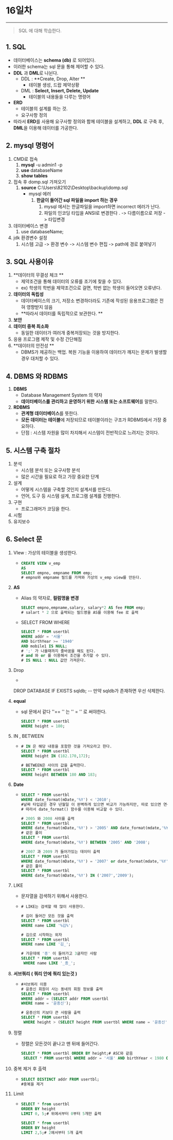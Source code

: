 # 16일차
---

> SQL 에 대해 학습한다. 

## 1. **SQL**

   + 데이터베이스는 **schema (db)** 로 되어있다. 
   + 이러한 schema는 sql 문을 통해 제어할 수 있다. 
   + **DDL** 과 **DML**로 나뉜다. 
     + DDL : **Create, Drop, Alter **
       + 테이블 생성, 드랍 제약상황 
     + DML : **Select, Insert, Delete, Update**
       + 테이블의 내용들을 다루는 명령어
   + **ERD**
     + 테이블의 설계를 하는 것. 
     + 요구사항 정의 
   + 따라서 **ERD**를 사용해 요구사항 정의와 함께 테이블을 설계하고, **DDL** 로 구축 후, **DML**을 이용해 데이터를 가공한다. 

## 2. mysql 명령어

   1. CMD로 접속 
      1. **mysql** -u admin1 -p
      2. **use** databaseName
      3. **show tables**
   2. 접속 후 domp.sql 가져오기
      1. **source** C:\Users\82102\Desktop\backup\domp.sql
         + mysql 에러
           1. **한글이 들어간 sql 파일을 import 하는 경우**
              1. mysql 에서는 한글파일을 import하면 incorrect 에러가 난다. 
              2. 파일의 인코딩 타입을 ANSI로 변경한다 . -> 다름이름으로 저장 -> 타입변경 
   3. 데이터베이스 변경
      1. use databaseName;
   4. jdk 환경변수 설정
      1. 시스템 고급 -> 환경 변수 -> 시스템 변수 편집 -> path에 경로 붙여넣기 

## 3. SQL 사용이유

   1. **데이터의 무결성 체크 **
      + 제약조건을 통해 데이터의 오류를 조기에 찾을 수 있다.  
      + ex) 학생의 학번을 제약조건으로 걸면, 학번 없는 학생이 들어오면 오류낸다. 
   2. **데이터의 독립성**
      + 데이터베이스의 크기, 저장소 변경하더라도 기존에 작성된 응용프로그램은 전혀 영향받지 않음 
      + **따라서 데이터를 독립적으로 보관한다. **
   3. **보안**
   4. **데이터 중복 최소화**
      + 동일한 데이터가 여러개 중복저장되는 것을 방지한다. 
   5. 응용 프로그램 제작 및 수정 간단해짐
   6. **데이터의 안전성 **
      + DBMS가 제공하는 백업. 복원 기능을 이용하여 데이터가 깨지는 문제가 발생할경우 대처할 수 있다. 

## 4. DBMS 와 RDBMS

   1. **DBMS**
      + Database Management System 의 약자
      + **데이터베이스를 관리하고 운영하기 위한 시스템 또는 소프트웨어**를 말한다. 
   2. **RDBMS**
      + **관계형 데이터베이스**를 뜻한다. 
      + **모든 데이터는 테이블**에 저장되므로 테이블이라는 구조가 RDBMS에서 가장 중요하다.
      + 단점 : 시스템 자원을 많이 차지해서 시스템이 전반적으로 느려지는 것이다.

## 5. **시스템 구축 절차**

   1. 분석
      + 시스템 분석 또는 요구사항 분석
      + 많은 시간을 필요로 하고 가장 중요한 단계 
   2. 설계 
      + 어떻게 시스템을 구축할 것인지 설계서를 만든다. 
      + 언어, 도구 등 시스템 설계, 프로그램 설계를 진행한다. 
   3. 구현
      + 프로그래머가 코딩을 한다. 
   4. 시험 
   5. 유지보수 

## 6. **Select 문**

   1. VIew : 가상의 테이블을 생성한다. 

      + ```sql
        CREATE VIEW v_emp
        AS 
        SELECT empno, empname FROM emp;
        # empno와 empname 필드를 가져와 가상의 v_emp view를 만든다. 
        ```

   2. **AS**

      + Alias 의 약자로, **컬럼명을 변경** 

        ```sql
        SELECT empno,empname,salary, salary*2 AS fee FROM emp;
        # salart * 2 으로 출력되는 필드명을 AS를 이용해 fee 로 출력 
        
        ```

      + SELECT FROM WHERE

        ```sql
        SELECT * FROM usertbl
        WHERE addr = '서울'
        AND birthYear >= '1940'
        AND mobile1 IS NULL;
        # ';' 가 나올때까지 줄바꿈을 해도 된다. 
        # and 와 or 를 이용해서 조건을 추가할 수 있다. 
        # IS NULL : NULL 값만 가져온다. 
        ```

   3. Drop

      +  ```sql
      DROP DATABASE IF EXISTS sqldb; -- 만약 sqldb가 존재하면 우선 삭제한다.

   4. **equal**

      + sql 문에서 같다 ''== '' 는 '' = '' 로 써야한다. 

        ```sql
        SELECT * FROM usertbl
        WHERE height = 180;
        ```

        

   5. IN , BETWEEN

      + ```SQL
        # IN 은 해당 내용을 포함한 것을 가져오라고 한다. 
        SELECT * FROM usertbl
        WHERE height IN (182.170,172);
        
        # BETWEEN은 사이의 값을 출력한다. 
        SELECT * FROM usertbl
        WHERE height BETWEEN 180 AND 183;
        ```

        

   6. **Date**

      + ```sql
        SELECT * FROM usertbl
        WHERE date_format(mDate,'%Y') < '2010';
        #날짜 타입같은 경우 년월일 이 완벽하게 있으면 비교가 가능하지만, 따로 있으면 연산하지 못한다. 
        # 따라서 date_format() 함수를 이용해 비교할 수 있다. 
        
        # 2005 와 2008 사이를 출력
        SELECT * FROM usertbl
        WHERE date_format(mDate,'%Y') > '2005' AND date_format(mdate,'%Y') < '2008';
        # 같은 풀이 
        SELECT * FROM usertbl
        WHERE date_format(mDate,'%Y') BETWEEN '2005' AND '2008';
        
        # 2007 과 2009 가 들어가있는 데이터 출력 
        SELECT * FROM usertbl
        WHERE date_format(mDate,'%Y') = '2007' or date_format(mdate,'%Y') = '2009';
        # 같은 풀이 
        SELECT * FROM usertbl
        WHERE date_format(mDate,'%Y') IN ('2007','2009');
        
        
        ```

   7. LIKE

      + 문자열을 검색하기 위해서 사용한다. 
        
      + ```SQL	
        # LIKE는 검색할 때 많이 사용한다. 
        
        # 김이 들어간 모든 것을 출력 
        SELECT * FROM usertbl
        WHERE name LIKE '%김%';
        
        # 김으로 시작하는 외자 
        SELECT * FROM usertbl
        WHERE name LIKE '김_';
        
        # 가운데에 '종' 이 들어가고 3글자인 사람 
        SELECT * FROM usertbl
         WHERE name LIKE '_종_';
        ```

   8. **서브쿼리 ( 쿼리 안에 쿼리 있는것 )**

      + ```sql	
        #서브쿼리 이용
        # 윤종신 회원이 사는 동네의 회원 정보를 출력 
        SELECT * FROM usertbl
        WHERE addr = (SELECT addr FROM usertbl
        WHERE name = '윤종신');
        
        # 윤종신의 키보다 큰 사람을 출력 
        SELECT * FROM usertbl
         WHERE height > (SELECT height FROM usertbl WHERE name = '윤종신');
        ```

   9. 정렬 

      + 정렬은 모든것이 끝나고 맨 뒤에 들어간다. 

        ```sql
        SELECT * FROM usertbl ORDER BY height;# ASC와 같음 
         SELECT * FROM usertbl WHERE addr = '서울' AND birthYear < 1980 ORDER BY height DESC,name DESC;
        ```

   10. 중복 제거 후 출력
   
       + ```sql
         SELECT DISTINCT addr FROM usertbl;
         #중복을 제거 
         ```
   
   11. Limit
   
       + ```sql
         SELECT * from usertbl
         ORDER BY height
         LIMIT 0, 5;# 위에서부터 0부터 5개만 출력
         
         SELECT * from usertbl
         ORDER BY height
         LIMIT 2,5;# 2에서부터 5개 출력
         ```

